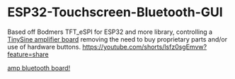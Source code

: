 # ESP32-Touchscreen-Bluetooth-GUI
Based off Bodmers TFT_eSPI for ESP32 and more library, controlling a [TinySine amplifier board](https://www.tinyosshop.com/tinysine-bluetooth-audio-amplifier-boards?product_id=1149)  removing the need to buy proprietary parts and/or use of hardware buttons.
https://youtube.com/shorts/lsfz0sgEmvw?feature=share


[amp bluetooth board!](https://www.tinyosshop.com/image/cache/data/Audio/TSA2500/TSA2500-1-800x800.jpg)
